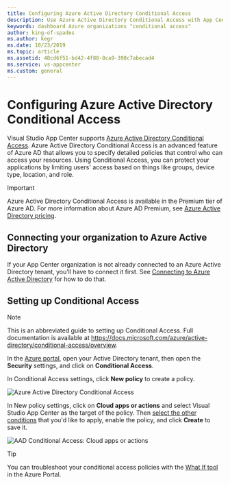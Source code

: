 ```yaml
---
title: Configuring Azure Active Directory Conditional Access
description: Use Azure Active Directory Conditional Access with App Center
keywords: dashboard Azure organizations "conditional access"
author: king-of-spades
ms.author: kegr
ms.date: 10/23/2019
ms.topic: article
ms.assetid: 48cd6f51-bd42-4f80-8ca9-390c7abecad4
ms.service: vs-appcenter
ms.custom: general
---
```


# Configuring Azure Active Directory Conditional Access
Visual Studio App Center supports [Azure Active Directory Conditional Access](https://docs.microsoft.com/azure/active-directory/conditional-access/overview). Azure Active Directory Conditional Access is an advanced feature of Azure AD that allows you to specify detailed policies that control who can access your resources. Using Conditional Access, you can protect your applications by limiting users' access based on things like groups, device type, location, and role.

> [!IMPORTANT]
> Azure Active Directory Conditional Access is available in the Premium tier of Azure AD. For more information about Azure AD Premium, see [Azure Active Directory pricing](https://azure.microsoft.com/pricing/details/active-directory/).

## Connecting your organization to Azure Active Directory
If your App Center organization is not already connected to an Azure Active Directory tenant, you'll have to connect it first. See [Connecting to Azure Active Directory](./connecting-to-azure-active-directory.md) for how to do that.

## Setting up Conditional Access
> [!NOTE]
> This is an abbreviated guide to setting up Conditional Access. Full documentation is available at https://docs.microsoft.com/azure/active-directory/conditional-access/overview.

In the [Azure portal](https://portal.azure.com), open your Active Directory tenant, then open the **Security** settings, and click on **Conditional Access**.

In Conditional Access settings, click **New policy** to create a policy.

![Azure Active Directory Conditional Access](./images/conditional-access-2.png)

In New policy settings, click on **Cloud apps or actions** and select Visual Studio App Center as the target of the policy. Then [select the other conditions](https://docs.microsoft.com/azure/active-directory/conditional-access/best-practices) that you'd like to apply, enable the policy, and click **Create** to save it.

![AAD Conditional Access: Cloud apps or actions](./images/conditional-access-1.png)

> [!TIP]
> You can troubleshoot your conditional access policies with the [What If tool](https://docs.microsoft.com/azure/active-directory/conditional-access/troubleshoot-conditional-access-what-if) in the Azure Portal.

